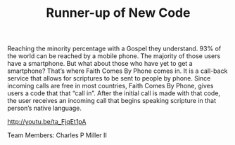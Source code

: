 ﻿---
title: Runner-up of New Code
intro: Faith Comes by Phone
---
Reaching the minority percentage with a Gospel they understand. 93% of the world can be reached by a mobile phone. The majority of those users have a smartphone. But what about those who have yet to get a smartphone? That’s where Faith Comes By Phone comes in. It is a call-back service that allows for scriptures to be sent to people by phone. Since incoming calls are free in most countries, Faith Comes By Phone, gives users a code that that “call in”. After the initial call is made with that code, the user receives an incoming call that begins speaking scripture in that person’s native language. 

http://youtu.be/ta_FjqEt1pA 

Team Members: Charles P Miller II




